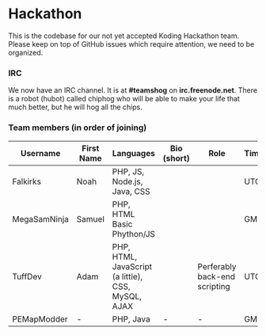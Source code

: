 Hackathon
=========

This is the codebase for our not yet accepted Koding Hackathon team. Please keep on top of GitHub issues which require attention, we need to be organized.

### IRC
We now have an IRC channel. It is at **#teamshog** on **irc.freenode.net**. There is a robot (hubot) called chiphog who will be able to make your life that much better, but he will hog all the chips.

### Team members (in order of joining)

| Username | First Name |  Languages | Bio (short) | Role | Timezone | Email (or other contact) |
| -------- | ---------- | ---------- | ----------- | ---- | -------- | ------------------------ |
| Falkirks | Noah | PHP, JS, Node.js, Java, CSS | | | UTC-8 | falkirknh@gmail.com |
| MegaSamNinja | Samuel | PHP, HTML Basic Phython/JS | | | GMT+11 | Samuel_ipad2@hotmail.com |
| TuffDev | Adam  | PHP, HTML, JavaScript (a little), CSS, MySQL, AJAX | | Perferably back-end scripting  | UTC-4 | cooladam98@gmail.com |
| PEMapModder | - | PHP, Java | - | - | GMT+8 | pemapmodder1970@gmail.com |
